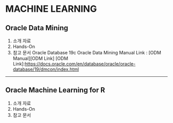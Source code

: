 MACHINE LEARNING
===
Oracle Data Mining
---
1. 소개 자료
2. Hands-On
3. 참고 문서
Oracle Database 19c Oracle Data Mining Manual
Link : [ODM Manual][ODM Link]
[ODM Link]:https://docs.oracle.com/en/database/oracle/oracle-database/19/dmcon/index.html



***

Oracle Machine Learning for R
---
1. 소개 자료
2. Hands-On
3. 참고 문서
